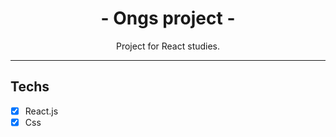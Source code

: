 <h1 align="center">
- Ongs project -
</h1>

<p align="center">Project for React studies.</p>

<hr>

## Techs

- [x] React.js
- [x] Css
